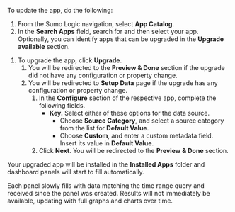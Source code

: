 <head>
  <meta name="robots" content="noindex" />
</head>

To update the app, do the following:

1. From the Sumo Logic navigation, select **App Catalog**.
1. In the **Search Apps** field, search for and then select your app. <br/>Optionally, you can identify apps that can be upgraded in the **Upgrade available** section. 
<head>
  <meta name="robots" content="noindex" />
</head>

1. To upgrade the app, click **Upgrade**. 
    1. You will be redirected to the **Preview & Done** section if the upgrade did not have any configuration or property change.
    1. You will be redirected to **Setup Data** page if the upgrade has any configuration or property change.
        1. In the **Configure** section of the respective app, complete the following fields.
            - **Key.** Select either of these options for the data source.
                * Choose **Source Category**, and select a source category from the list for **Default Value**.
                * Choose **Custom**, and enter a custom metadata field. Insert its value in **Default Value**.
        1. Click **Next**. You will be redirected to the **Preview & Done** section.

Your upgraded app will be installed in the **Installed Apps** folder and dashboard panels will start to fill automatically.

Each panel slowly fills with data matching the time range query and received since the panel was created. Results will not immediately be available, updating with full graphs and charts over time.
